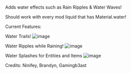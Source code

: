 Adds water effects such as Rain Ripples & Water Waves!

Should work with every mod liquid that has Material.water!

Current Features:

Water Trails!
![image](https://github.com/user-attachments/assets/b04ea734-73ee-4687-9e98-5bbcd71967a6)

Water Ripples while Raining!
![image](https://github.com/user-attachments/assets/2e25643a-8661-4492-9c83-fd645d0df47e)

Water Splashes for Entities and Items
![image](https://github.com/user-attachments/assets/96f8c91f-2291-46f7-83ed-9e21caa0e338)

Credits: Ninifey, Brandyn, Gamingb3ast
